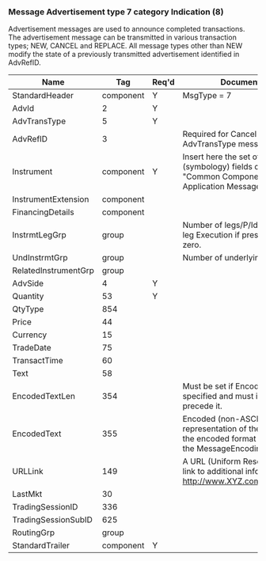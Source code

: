### Message Advertisement type 7 category Indication (8)

Advertisement messages are used to announce completed transactions. The advertisement message can be transmitted in various transaction types; NEW, CANCEL and REPLACE. All message types other than NEW modify the state of a previously transmitted advertisement identified in AdvRefID.

| Name                 | Tag       | Req'd | Documentation                                                                                                                  |
|----------------------|-----------|----------|-------------------------------------------------------------------------------------------------------------------------------|
| StandardHeader       | component |   Y   | MsgType = 7                                                                                                                    |
| AdvId                | 2         |   Y   |                                                                                                                                |
| AdvTransType         | 5         |   Y   |                                                                                                                                |
| AdvRefID             | 3         |       | Required for Cancel and Replace AdvTransType messages                                                                          |
| Instrument           | component |   Y   | Insert here the set of "Instrument" (symbology) fields defined in "Common Components of Application Messages"                  |
| InstrumentExtension  | component |       |                                                                                                                                |
| FinancingDetails     | component |       |                                                                                                                                |
| InstrmtLegGrp        | group     |       | Number of legs/P/Identifies a Multi-leg Execution if present and non-zero.                                                     |
| UndInstrmtGrp        | group     |       | Number of underlyings                                                                                                          |
| RelatedInstrumentGrp | group     |       |                                                                                                                                |
| AdvSide              | 4         |   Y   |                                                                                                                                |
| Quantity             | 53        |   Y   |                                                                                                                                |
| QtyType              | 854       |       |                                                                                                                                |
| Price                | 44        |       |                                                                                                                                |
| Currency             | 15        |       |                                                                                                                                |
| TradeDate            | 75        |       |                                                                                                                                |
| TransactTime         | 60        |       |                                                                                                                                |
| Text                 | 58        |       |                                                                                                                                |
| EncodedTextLen       | 354       |       | Must be set if EncodedText field is specified and must immediately precede it.                                                 |
| EncodedText          | 355       |       | Encoded (non-ASCII characters) representation of the Text field in the encoded format specified via the MessageEncoding field. |
| URLLink              | 149       |       | A URL (Uniform Resource Locator) link to additional information (i.e. http://www.XYZ.com/research.html)                        |
| LastMkt              | 30        |       |                                                                                                                                |
| TradingSessionID     | 336       |       |                                                                                                                                |
| TradingSessionSubID  | 625       |       |                                                                                                                                |
| RoutingGrp           | group     |       |                                                                                                                                |
| StandardTrailer      | component |   Y   |                                                                                                                                |

